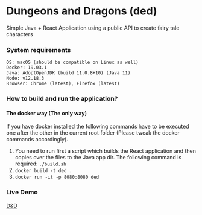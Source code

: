 # Dungeons and Dragons (ded)
Simple Java + React Application using a public API to create fairy tale characters

### System requirements

```
OS: macOS (should be compatible on Linux as well)
Docker: 19.03.1
Java: AdoptOpenJDK (build 11.0.8+10) (Java 11)
Node: v12.18.3
Browser: Chrome (latest), Firefox (latest)
```

### How to build and run the application?
#### The docker way (The only way)

If you have docker installed the following commands have to be executed one after the other in the current root folder (Please tweak the docker commands accordingly).

1. You need to run first a script which builds the React application and then copies over the files to the Java app dir. The following command is required: `./build.sh`
2. `docker build -t ded .`
3. `docker run -it -p 8080:8080 ded`

### Live Demo

[D&D](https://serene-crag-32422.herokuapp.com/ded)
